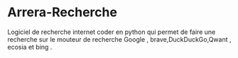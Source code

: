 # Arrera-Recherche
Logiciel de recherche internet coder en python qui permet de faire une recherche sur le mouteur de recherche Google , brave,DuckDuckGo,Qwant , ecosia et bing .



